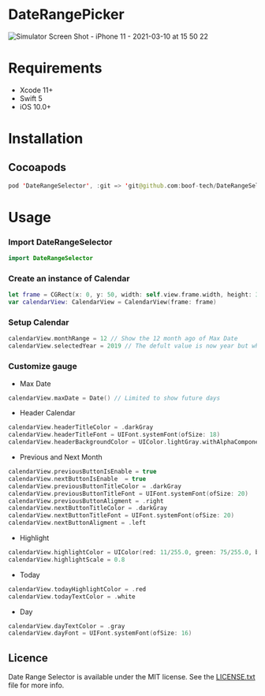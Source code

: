 # DateRangePicker

![Simulator Screen Shot - iPhone 11 - 2021-03-10 at 15 50 22](https://user-images.githubusercontent.com/35375629/110628516-567e1080-81b8-11eb-8eaa-5a739b19d9ab.png)
# Requirements
- Xcode 11+
- Swift 5
- iOS 10.0+


# Installation


## Cocoapods
```swift
pod 'DateRangeSelector', :git => 'git@github.com:boof-tech/DateRangeSelector.git', :tag => '0.0.1'
```

# Usage

### Import DateRangeSelector
```swift
import DateRangeSelector
```

### Create an instance of Calendar
```swift
let frame = CGRect(x: 0, y: 50, width: self.view.frame.width, height: 300)
var calendarView: CalendarView = CalendarView(frame: frame)

```
### Setup Calendar
```swift
calendarView.monthRange = 12 // Show the 12 month ago of Max Date
calendarView.selectedYear = 2019 // The defult value is now year but when you set selected year, the range month of year is changed

```

### Customize gauge

- Max Date
```swift
calendarView.maxDate = Date() // Limited to show future days
```

- Header Calendar
```swift 
calendarView.headerTitleColor = .darkGray
calendarView.headerTitleFont = UIFont.systemFont(ofSize: 18)
calendarView.headerBackgroundColor = UIColor.lightGray.withAlphaComponent(0.5)
```
- Previous and Next Month
```swift 
calendarView.previousButtonIsEnable = true
calendarView.nextButtonIsEnable  = true
calendarView.previousButtonTitleColor = .darkGray
calendarView.previousButtonTitleFont = UIFont.systemFont(ofSize: 20)
calendarView.previousButtonAligment = .right
calendarView.nextButtonTitleColor = .darkGray
calendarView.nextButtonTitleFont = UIFont.systemFont(ofSize: 20)
calendarView.nextButtonAligment = .left
```
- Highlight
```swift 
calendarView.highlightColor = UIColor(red: 11/255.0, green: 75/255.0, blue: 105/255.0, alpha: 1)
calendarView.highlightScale = 0.8
```
- Today
```swift 
calendarView.todayHighlightColor = .red
calendarView.todayTextColor = .white
```
- Day
```swift 
calendarView.dayTextColor = .gray
calendarView.dayFont = UIFont.systemFont(ofSize: 16)
```

## Licence
Date Range Selector is available under the MIT license. See the [LICENSE.txt](https://github.com/boof-tech/DateRangeSelector/blob/main/LICENSE) file for more info.


